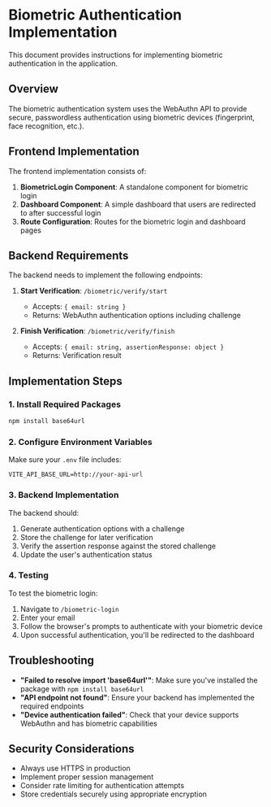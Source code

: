 # Biometric Authentication Implementation

This document provides instructions for implementing biometric authentication in the application.

## Overview

The biometric authentication system uses the WebAuthn API to provide secure, passwordless authentication using biometric devices (fingerprint, face recognition, etc.).

## Frontend Implementation

The frontend implementation consists of:

1. **BiometricLogin Component**: A standalone component for biometric login
2. **Dashboard Component**: A simple dashboard that users are redirected to after successful login
3. **Route Configuration**: Routes for the biometric login and dashboard pages

## Backend Requirements

The backend needs to implement the following endpoints:

1. **Start Verification**: `/biometric/verify/start`
   - Accepts: `{ email: string }`
   - Returns: WebAuthn authentication options including challenge

2. **Finish Verification**: `/biometric/verify/finish`
   - Accepts: `{ email: string, assertionResponse: object }`
   - Returns: Verification result

## Implementation Steps

### 1. Install Required Packages

```bash
npm install base64url
```

### 2. Configure Environment Variables

Make sure your `.env` file includes:

```
VITE_API_BASE_URL=http://your-api-url
```

### 3. Backend Implementation

The backend should:

1. Generate authentication options with a challenge
2. Store the challenge for later verification
3. Verify the assertion response against the stored challenge
4. Update the user's authentication status

### 4. Testing

To test the biometric login:

1. Navigate to `/biometric-login`
2. Enter your email
3. Follow the browser's prompts to authenticate with your biometric device
4. Upon successful authentication, you'll be redirected to the dashboard

## Troubleshooting

- **"Failed to resolve import 'base64url'"**: Make sure you've installed the package with `npm install base64url`
- **"API endpoint not found"**: Ensure your backend has implemented the required endpoints
- **"Device authentication failed"**: Check that your device supports WebAuthn and has biometric capabilities

## Security Considerations

- Always use HTTPS in production
- Implement proper session management
- Consider rate limiting for authentication attempts
- Store credentials securely using appropriate encryption 